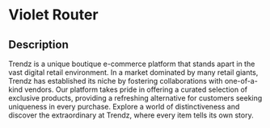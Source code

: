 # Violet Router

## Description

Trendz is a unique boutique e-commerce platform that stands apart in the vast digital retail environment. In a market dominated by many retail giants, Trendz has established its niche by fostering collaborations with one-of-a-kind vendors. Our platform takes pride in offering a curated selection of exclusive products, providing a refreshing alternative for customers seeking uniqueness in every purchase. Explore a world of distinctiveness and discover the extraordinary at Trendz, where every item tells its own story. 

